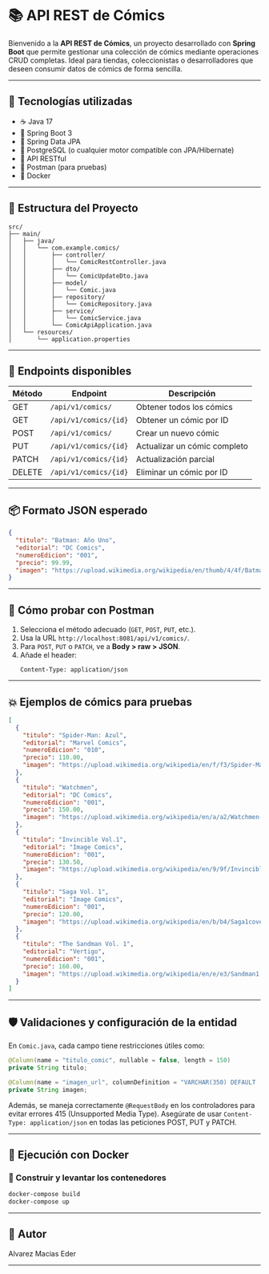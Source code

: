 # 📚 API REST de Cómics

Bienvenido a la **API REST de Cómics**, un proyecto desarrollado con **Spring Boot** que permite gestionar una colección de cómics mediante operaciones CRUD completas. Ideal para tiendas, coleccionistas o desarrolladores que deseen consumir datos de cómics de forma sencilla.

---

## 🚀 Tecnologías utilizadas

- ☕ Java 17
- 🌱 Spring Boot 3
- 🧠 Spring Data JPA
- 🐘 PostgreSQL (o cualquier motor compatible con JPA/Hibernate)
- 🔀 API RESTful
- 🧪 Postman (para pruebas)
- 🐳 Docker 

---

## 🧩 Estructura del Proyecto

```
src/
├── main/
│   ├── java/
│   │   └── com.example.comics/
│   │       ├── controller/
│   │       │   └── ComicRestController.java
│   │       ├── dto/
│   │       │   └── ComicUpdateDto.java
│   │       ├── model/
│   │       │   └── Comic.java
│   │       ├── repository/
│   │       │   └── ComicRepository.java
│   │       ├── service/
│   │       │   └── ComicService.java
│   │       └── ComicApiApplication.java
│   └── resources/
│       └── application.properties
```

---

## 🧪 Endpoints disponibles

| Método | Endpoint                   | Descripción                  |
|--------|----------------------------|------------------------------|
| GET    | `/api/v1/comics/`         | Obtener todos los cómics     |
| GET    | `/api/v1/comics/{id}`     | Obtener un cómic por ID      |
| POST   | `/api/v1/comics/`         | Crear un nuevo cómic         |
| PUT    | `/api/v1/comics/{id}`     | Actualizar un cómic completo |
| PATCH  | `/api/v1/comics/{id}`     | Actualización parcial        |
| DELETE | `/api/v1/comics/{id}`     | Eliminar un cómic por ID     |

---

## 📦 Formato JSON esperado

```json
{
  "titulo": "Batman: Año Uno",
  "editorial": "DC Comics",
  "numeroEdicion": "001",
  "precio": 99.99,
  "imagen": "https://upload.wikimedia.org/wikipedia/en/thumb/4/4f/Batman_404.png/220px-Batman_404.png"
}
```

---

## 🔧 Cómo probar con Postman

1. Selecciona el método adecuado (`GET`, `POST`, `PUT`, etc.).
2. Usa la URL `http://localhost:8081/api/v1/comics/`.
3. Para `POST`, `PUT` o `PATCH`, ve a **Body > raw > JSON**.
4. Añade el header:
   ```
   Content-Type: application/json
   ```

---

## 💥 Ejemplos de cómics para pruebas

```json
[
  {
    "titulo": "Spider-Man: Azul",
    "editorial": "Marvel Comics",
    "numeroEdicion": "010",
    "precio": 110.00,
    "imagen": "https://upload.wikimedia.org/wikipedia/en/f/f3/Spider-Man_Blue_1.jpg"
  },
  {
    "titulo": "Watchmen",
    "editorial": "DC Comics",
    "numeroEdicion": "001",
    "precio": 150.00,
    "imagen": "https://upload.wikimedia.org/wikipedia/en/a/a2/Watchmen-cover.png"
  },
  {
    "titulo": "Invincible Vol.1",
    "editorial": "Image Comics",
    "numeroEdicion": "001",
    "precio": 130.50,
    "imagen": "https://upload.wikimedia.org/wikipedia/en/9/9f/Invincible_%28comic_book%29_vol_1.png"
  },
  {
    "titulo": "Saga Vol. 1",
    "editorial": "Image Comics",
    "numeroEdicion": "001",
    "precio": 120.00,
    "imagen": "https://upload.wikimedia.org/wikipedia/en/b/b4/Saga1coverByFionaStaples.jpg"
  },
  {
    "titulo": "The Sandman Vol. 1",
    "editorial": "Vertigo",
    "numeroEdicion": "001",
    "precio": 160.00,
    "imagen": "https://upload.wikimedia.org/wikipedia/en/e/e3/Sandman1.jpg"
  }
]
```

---

## 🛡️ Validaciones y configuración de la entidad

En `Comic.java`, cada campo tiene restricciones útiles como:

```java
@Column(name = "titulo_comic", nullable = false, length = 150)
private String titulo;

@Column(name = "imagen_url", columnDefinition = "VARCHAR(350) DEFAULT 'https://png.pngtree.com/...'", nullable = true)
private String imagen;
```

Además, se maneja correctamente `@RequestBody` en los controladores para evitar errores 415 (Unsupported Media Type). Asegúrate de usar `Content-Type: application/json` en todas las peticiones POST, PUT y PATCH.

---

## 🐳 Ejecución con Docker 

### 🔧 Construir y levantar los contenedores

```bash
docker-compose build
docker-compose up
```

---

## 🧠 Autor

Alvarez Macias Eder

---

